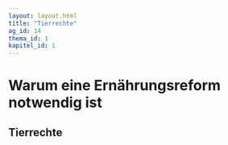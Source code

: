 ```yaml
---
layout: layout.html
title: "Tierrechte"
ag_id: 14
thema_id: 1
kapitel_id: 1
---
```


# Warum eine Ernährungsreform notwendig ist

## Tierrechte

